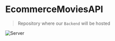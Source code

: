 # EcommerceMoviesAPI
> Repository where our `Backend` will be hosted

![Server](https://user-images.githubusercontent.com/67359559/160256792-8e34d080-fe4d-421e-a0a0-63dcd2b2a14b.jpeg)
